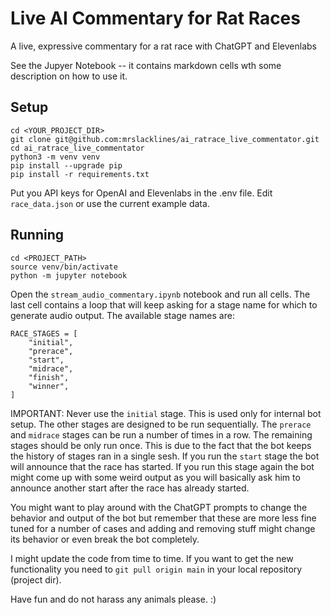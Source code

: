 # Live AI Commentary for Rat Races
A live, expressive commentary for a rat race with ChatGPT and Elevenlabs

See the Jupyer Notebook -- it contains markdown cells wth some description on how to use it.

## Setup
```
cd <YOUR_PROJECT_DIR>
git clone git@github.com:mrslacklines/ai_ratrace_live_commentator.git
cd ai_ratrace_live_commentator
python3 -m venv venv
pip install --upgrade pip
pip install -r requirements.txt
```
Put you API keys for OpenAI and Elevenlabs in the .env file. Edit `race_data.json` or use the current example data.

## Running

```
cd <PROJECT_PATH>
source venv/bin/activate
python -m jupyter notebook
```
Open the `stream_audio_commentary.ipynb` notebook and run all cells. The last cell contains a loop that will keep asking for a stage name for which to generate audio output. The available stage names are:

```
RACE_STAGES = [
    "initial",
    "prerace",
    "start",
    "midrace",
    "finish",
    "winner",
]
```

IMPORTANT: Never use the `initial` stage. This is used only for internal bot setup.
The other stages are designed to be run sequentially. The `prerace` and `midrace` stages can be run a number of times in a row. The remaining stages should be only run once. This is due to the fact that
the bot keeps the history of stages ran in a single sesh. If you run the `start` stage the bot will announce that the race has started. If you run this stage again the bot might come up with some weird output
as you will basically ask him to announce another start after the race has already started.

You might want to play around with the ChatGPT prompts to change the behavior and output of the bot but remember that these are more less fine tuned for a number of cases and adding and removing stuff
might change its behavior or even break the bot completely.

I might update the code from time to time. If you want to get the new functionality you need to `git pull origin main` in your local repository (project dir).

Have fun and do not harass any animals please. :)
